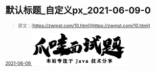 <!--yml
category: 未分类
date: 0001-01-01 00:00:00
-->

# 默认标题_自定义px_2021-06-09-0

> 原文：[https://zwmst.com/10.html](https://zwmst.com/10.html)

   [ <time datetime="2021-06-09T09:50:25+08:00"> 2021-06-09 </time> ](https://zwmst.com/%e9%bb%98%e8%ae%a4%e6%a0%87%e9%a2%98_%e8%87%aa%e5%ae%9a%e4%b9%89px_2021-06-09-0)  [![](img/3f1ba2199f86ba62fa99ed2faa10b950.png)](https://zwmst.com/wp-content/uploads/2021/06/1623203425-014370fd5173d8b.png)